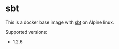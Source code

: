 # sbt

This is a docker base image with [sbt](https://www.scala-sbt.org) on Alpine linux.

Supported versions:

* 1.2.6
